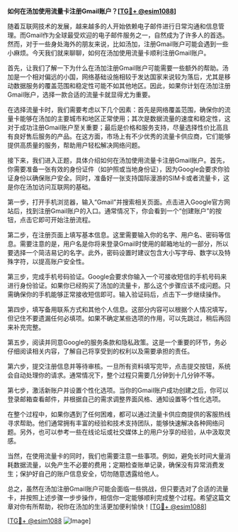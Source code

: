 **如何在汤加使用流量卡注册Gmail账户？[[TG💪+ @esim1088](https://t.me/s/esim1088)]**

随着互联网技术的发展，越来越多的人开始依赖电子邮件进行日常沟通和信息管理。而Gmail作为全球最受欢迎的电子邮件服务之一，自然成为了许多人的首选。然而，对于一些身处海外的朋友来说，比如汤加，注册Gmail账户可能会遇到一些小麻烦。今天我们就来聊聊，如何在汤加使用流量卡顺利注册Gmail账户。

首先，让我们了解一下为什么在汤加注册Gmail账户可能需要一些额外的帮助。汤加是一个相对偏远的小国，网络基础设施相较于发达国家来说较为落后，尤其是移动数据服务的覆盖范围和稳定性可能不如其他地区。因此，如果你计划在汤加注册Gmail账户，选择一款合适的流量卡就显得尤为重要。

在选择流量卡时，我们需要考虑以下几个因素：首先是网络覆盖范围，确保你的流量卡能够在汤加的主要城市和地区正常使用；其次是数据流量的速度和稳定性，这对于成功注册Gmail账户至关重要；最后是价格和服务支持，尽量选择性价比高且有良好售后服务的产品。在这方面，市场上有不少优秀的流量卡供应商，它们能够提供高质量的服务，帮助用户轻松解决网络问题。

接下来，我们进入正题，具体介绍如何在汤加使用流量卡注册Gmail账户。首先，你需要准备一张有效的身份证件（如护照或当地身份证），因为Google会要求你验证身份以确保账户安全。同时，准备好一张支持国际漫游的SIM卡或者流量卡，这是你在汤加访问互联网的基础。

第一步，打开手机浏览器，输入“Gmail”并搜索相关页面。点击进入Google官方网站后，找到注册Gmail账户的入口。通常情况下，你会看到一个“创建账户”的按钮，点击它即可开始注册流程。

第二步，在注册页面上填写基本信息。这里需要输入你的名字、用户名、密码等信息。需要注意的是，用户名是你将来登录Gmail时使用的邮箱地址的一部分，所以要选择一个简洁易记的名字。此外，密码设置时建议包含大小写字母、数字以及特殊字符，以提高账户安全性。

第三步，完成手机号码验证。Google会要求你输入一个可接收短信的手机号码来进行身份验证。如果你已经购买了汤加的流量卡，那么这个步骤应该不成问题。只需确保你的手机能够正常接收短信即可。输入验证码后，点击下一步继续操作。

第四步，填写备用联系方式和其他个人信息。这部分内容可以根据个人情况填写，但记住不要遗漏任何必填项。如果不确定某些选项的作用，可以先跳过，稍后再回来补充完整。

第五步，阅读并同意Google的服务条款和隐私政策。这是一个重要的环节，务必仔细阅读相关内容，了解自己将享受到的权利以及需要承担的责任。

第六步，提交注册信息并等待审核。一旦所有资料填写完毕，点击提交按钮，系统会自动处理你的请求。通常情况下，整个过程只需要几分钟到十几分钟不等。

第七步，激活新账户并设置个性化选项。当你的Gmail账户成功创建之后，你可以登录邮箱查看邮件，并根据自己的需求调整界面风格、通知设置等个性化选项。

在整个过程中，如果你遇到了任何困难，都可以通过流量卡供应商提供的客服热线寻求帮助。他们通常拥有丰富的经验和技术支持团队，能够快速解决各种网络问题。另外，也可以参考一些在线论坛或社交媒体上的用户分享的经验，从中汲取灵感。

当然，在使用流量卡的同时，我们也需要注意一些事项。例如，避免长时间大量消耗数据流量，以免产生不必要的费用；定期检查账单记录，确保没有异常消费发生；保护好自己的账户信息安全，切勿随意透露给他人。

总之，虽然在汤加注册Gmail账户可能会面临一些挑战，但只要选对了合适的流量卡，并按照上述步骤一步步操作，相信你一定能够顺利完成整个过程。希望这篇文章对你有所帮助，祝你在汤加的生活更加便利愉快！[[TG💪+ @esim1088](https://t.me/s/esim1088)]

[[TG💪+ @esim1088](https://t.me/s/esim1088) ![Image](https://i.postimg.cc/4NQfJmqS/Snipaste-2025-05-13-00-14-12.png)]